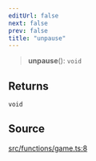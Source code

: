 ```yaml
---
editUrl: false
next: false
prev: false
title: "unpause"
---
```


> **unpause**(): `void`

## Returns

`void`

## Source

[src/functions/game.ts:8](https://github.com/relishinc/dill-pixel/blob/543438455c9a47928084300159416186c2aa1095/src/functions/game.ts#L8)
